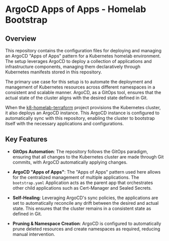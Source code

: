 # ArgoCD Apps of Apps - Homelab Bootstrap

## Overview

This repository contains the configuration files for deploying and managing an ArgoCD "Apps of Apps" pattern for a Kubernetes homelab environment. The setup leverages ArgoCD to deploy a collection of applications and infrastructure components, managing them declaratively through Kubernetes manifests stored in this repository.

The primary use case for this setup is to automate the deployment and management of Kubernetes resources across different namespaces in a consistent and scalable manner. ArgoCD, as a GitOps tool, ensures that the actual state of the cluster aligns with the desired state defined in Git.

When the [k8-homelab-terraform](https://github.com/aryatavakoli/k8-homelab-terraform) project provisions the Kubernetes cluster, it also deploys an ArgoCD instance. This ArgoCD instance is configured to automatically sync with this repository, enabling the cluster to bootstrap itself with the necessary applications and configurations.

## Key Features

- **GitOps Automation**: The repository follows the GitOps paradigm, ensuring that all changes to the Kubernetes cluster are made through Git commits, with ArgoCD automatically applying changes.
  
- **ArgoCD "Apps of Apps"**: The "Apps of Apps" pattern used here allows for the centralized management of multiple applications. The `bootstrap.yaml` Application acts as the parent app that orchestrates other child applications such as Cert-Manager and Sealed Secrets.

- **Self-Healing**: Leveraging ArgoCD's sync policies, the applications are set to automatically reconcile any drift between the desired and actual state. This ensures that the cluster remains in a consistent state as defined in Git.

- **Pruning & Namespace Creation**: ArgoCD is configured to automatically prune deleted resources and create namespaces as required, reducing manual intervention.